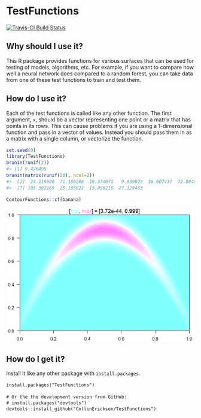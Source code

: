 
<!-- README.md is generated from README.Rmd. Please edit that file -->
TestFunctions
=============

[![Travis-CI Build Status](https://travis-ci.org/CollinErickson/TestFunctions.svg?branch=master)](https://travis-ci.org/CollinErickson/TestFunctions)

Why should I use it?
--------------------

This R package provides functions for various surfaces that can be used for testing of models, algorithms, etc. For example, if you want to compare how well a neural network does compared to a random forest, you can take data from one of these test functions to train and test them.

How do I use it?
----------------

Each of the test functions is called like any other function. The first argument, `x`, should be a vector representing one point or a matrix that has points in its rows. This can cause problems if you are using a 1-dimensional function and pass in a vector of values. Instead you should pass them in as a matrix with a single column, or vectorize the function.

``` r
set.seed(0)
library(TestFunctions)
branin(runif(2))
#> [1] 9.476405
branin(matrix(runif(20), ncol=2))
#>  [1]  24.119600  71.180268  18.374071   9.839029  36.607437  72.884496
#>  [7] 196.302169  25.185022  13.059216  27.129463
```

``` r
ContourFunctions::cf(banana)
```

![](tools/README-bananacont-1.png)

How do I get it?
----------------

Install it like any other package with `install.packages`.

    install.packages("TestFunctions")

    # Or the the development version from GitHub:
    # install.packages("devtools")
    devtools::install_github("CollinErickson/TestFunctions")
